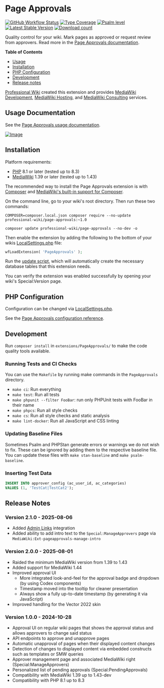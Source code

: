 # Page Approvals

[![GitHub Workflow Status](https://img.shields.io/github/actions/workflow/status/ProfessionalWiki/PageApprovals/ci.yml?branch=master)](https://github.com/ProfessionalWiki/PageApprovals/actions?query=workflow%3ACI)
[![Type Coverage](https://shepherd.dev/github/ProfessionalWiki/PageApprovals/coverage.svg)](https://shepherd.dev/github/ProfessionalWiki/PageApprovals)
[![Psalm level](https://shepherd.dev/github/ProfessionalWiki/PageApprovals/level.svg)](psalm.xml)
[![Latest Stable Version](https://poser.pugx.org/professional-wiki/page-approvals/v/stable)](https://packagist.org/packages/professional-wiki/page-approvals)
[![Download count](https://poser.pugx.org/professional-wiki/page-approvals/downloads)](https://packagist.org/packages/professional-wiki/page-approvals)

Quality control for your wiki. Mark pages as approved or request review from approvers.
Read more in the [Page Approvals documentation](https://professional.wiki/en/extension/page-approvals).

**Table of Contents**

- [Usage](#usage-documentation)
- [Installation](#installation)
- [PHP Configuration](#php-configuration)
- [Development](#development)
- [Release notes](#release-notes)


[Professional Wiki] created this extension and provides
[MediaWiki Development], [MediaWiki Hosting], and [MediaWiki Consulting] services.

## Usage Documentation

See the [Page Approvals usage documentation](https://professional.wiki/en/extension/page-approvals#Usage).

[![Image](https://github.com/user-attachments/assets/7aaf8615-8eaa-4f53-a125-ef02423f4625)](https://professional.wiki/en/extension/page-approvals)

## Installation

Platform requirements:

* [PHP] 8.1 or later (tested up to 8.3)
* [MediaWiki] 1.39 or later (tested up to 1.43)

The recommended way to install the Page Approvals extension is with [Composer] and
[MediaWiki's built-in support for Composer][Composer install].

On the command line, go to your wiki's root directory. Then run these two commands:

```shell script
COMPOSER=composer.local.json composer require --no-update professional-wiki/page-approvals:~1.0
```

```shell script
composer update professional-wiki/page-approvals --no-dev -o
```

Then enable the extension by adding the following to the bottom of your wikis [LocalSettings.php] file:

```php
wfLoadExtension( 'PageApprovals' );
```

Run the [update script](https://www.mediawiki.org/wiki/Special:MyLanguage/Manual:Update.php), which will automatically create the necessary database tables that this extension needs.

You can verify the extension was enabled successfully by opening your wiki's Special:Version page.

## PHP Configuration

Configuration can be changed via [LocalSettings.php].

See the [Page Approvals configuration reference](https://professional.wiki/en/extension/page-approvals#Configuration).

## Development

Run `composer install` in `extensions/PageApprovals/` to make the code quality tools available.

### Running Tests and CI Checks

You can use the `Makefile` by running make commands in the `PageApprovals` directory.

* `make ci`: Run everything
* `make test`: Run all tests
* `make phpunit --filter FooBar`: run only PHPUnit tests with FooBar in their name
* `make phpcs`: Run all style checks
* `make cs`: Run all style checks and static analysis
* `make lint-docker`: Run all JavaScript and CSS linting

### Updating Baseline Files

Sometimes Psalm and PHPStan generate errors or warnings we do not wish to fix.
These can be ignored by adding them to the respective baseline file. You can update
these files with `make stan-baseline` and `make psalm-baseline`.

### Inserting Test Data

```sql
INSERT INTO approver_config (ac_user_id, ac_categories)
VALUES (1, 'TestCat|TestCat2');
```

## Release Notes

### Version 2.1.0 - 2025-08-06

* Added [Admin Links](https://www.mediawiki.org/wiki/Extension:Admin_Links) integration
* Added ability to add intro text to the `Special:ManageApprovers` page via `MediaWiki:Ext-pageapprovals-manage-intro`

### Version 2.0.0 - 2025-08-01

* Raided the minimum MediaWiki version from 1.39 to 1.43
* Added support for MediaWiki 1.44
* Improved approval UI
    * More integrated look-and-feel for the approval badge and dropdown (by using Codex components)
    * Timestamp moved into the tooltip for cleaner presentation
    * Always show a fully up-to-date timestamp (by generating it via JavaScript)
* Improved handling for the Vector 2022 skin

### Version 1.0.0 - 2024-10-28

* Approval UI on regular wiki pages that shows the approval status and allows approvers to change said status
* API endpoints to approve and unapprove pages
* Automatic unapproval of pages when their displayed content changes
* Detection of changes to displayed content via embedded constructs such as templates or SMW queries
* Approver management page and associated MediaWiki right (Special:ManageApprovers)
* Personalized list of pending approvals (Special:PendingApprovals)
* Compatibility with MediaWiki 1.39 up to 1.43-dev
* Compatibility with PHP 8.1 up to 8.3

[Professional Wiki]: https://professional.wiki
[MediaWiki Hosting]: https://pro.wiki
[MediaWiki Development]: https://professional.wiki/en/mediawiki-development
[MediaWiki Consulting]: https://professional.wiki/en/mediawiki-consulting-services
[MediaWiki]: https://www.mediawiki.org
[PHP]: https://www.php.net
[Composer]: https://getcomposer.org
[Composer install]: https://professional.wiki/en/articles/installing-mediawiki-extensions-with-composer
[LocalSettings.php]: https://www.pro.wiki/help/mediawiki-localsettings-php-guide
